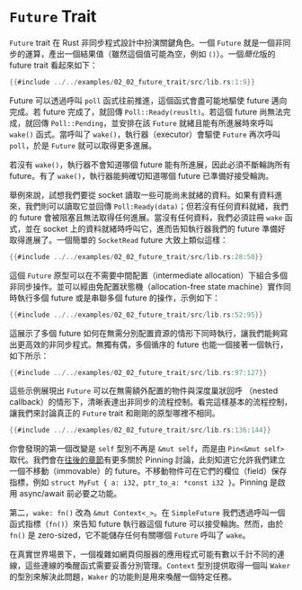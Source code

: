 # `Future` Trait

`Future` trait 在 Rust 非同步程式設計中扮演關鍵角色。一個 `Future` 就是一個非同步的運算，產出一個結果值（雖然這個值可能為空，例如 `()`）。一個*簡化*版的 future trait 看起來如下：

```rust
{{#include ../../examples/02_02_future_trait/src/lib.rs:1:9}}
```

Future 可以透過呼叫 `poll` 函式往前推進，這個函式會盡可能地驅使 future 邁向完成。若 future 完成了，就回傳 `Poll::Ready(reuslt)`。若這個 future 尚無法完成，就回傳 `Poll::Pending`，並安排在該 `Future` 就緒且能有所進展時來呼叫 `wake()` 函式。當呼叫了 `wake()`，執行器（executor）會驅使 `Future` 再次呼叫 `poll`，於是 `Future` 就可以取得更多進展。

若沒有 `wake()`，執行器不會知道哪個 future 能有所進展，因此必須不斷輪詢所有 future。有了 `wake()`，執行器能夠確切知道哪個 future 已準備好接受輪詢。

舉例來說，試想我們要從 socket 讀取一些可能尚未就緒的資料。如果有資料進來，我們則可以讀取它並回傳 `Poll:Ready(data)`；但若沒有任何資料就緒，我們的 future 會被阻塞且無法取得任何進展。當沒有任何資料，我們必須註冊 `wake` 函式，並在 socket 上的資料就緒時呼叫它，進而告知執行器我們的 future 準備好取得進展了。一個簡單的 `SocketRead` future 大致上類似這樣：

```rust
{{#include ../../examples/02_02_future_trait/src/lib.rs:28:50}}
```

這個 `Future` 原型可以在不需要中間配置（intermediate allocation）下組合多個非同步操作。並可以經由免配置狀態機（allocation-free state machine）實作同時執行多個 future 或是串聯多個 future 的操作，示例如下：

```rust
{{#include ../../examples/02_02_future_trait/src/lib.rs:52:95}}
```

這展示了多個 future 如何在無需分別配置資源的情形下同時執行，讓我們能夠寫出更高效的非同步程式。無獨有偶，多個循序的 future 也能一個接著一個執行，如下所示：

```rust
{{#include ../../examples/02_02_future_trait/src/lib.rs:97:127}}
```

這些示例展現出 `Future` 可以在無需額外配置的物件與深度巢狀回呼 （nested callback）的情形下，清晰表達出非同步的流程控制。看完這樣基本的流程控制，讓我們來討論真正的 `Future` trait 和剛剛的原型哪裡不相同。

```rust
{{#include ../../examples/02_02_future_trait/src/lib.rs:136:144}}
```

你會發現的第一個改變是 `self` 型別不再是 `&mut self`，而是由 `Pin<&mut self>` 取代。我們會在[往後的章節][pinning]有更多關於 Pinning 討論，此刻知道它允許我們建立一個不移動（immovable）的 future。不移動物件可在它們的欄位（field）保存指標，例如 `struct MyFut { a: i32, ptr_to_a: *const i32 }`。Pinning 是啟用 async/await 前必要之功能。

第二，`wake: fn()` 改為 `&mut Context<_>`。在 `SimpleFuture` 我們透過呼叫一個函式指標（`fn()`）來告知 future 執行器這個 future 可以接受輪詢。然而，由於 `fn()` 是 zero-sized，它不能儲存任何有關哪個 `Future` 呼叫了 `wake`。

在真實世界場景下，一個複雜如網頁伺服器的應用程式可能有數以千計不同的連線，這些連線的喚醒函式需要妥善分別管理。`Context` 型別提供取得一個叫 `Waker` 的型別來解決此問題，`Waker` 的功能則是用來喚醒一個特定任務。

[pinning]: ../04_pinning/01_chapter.md
